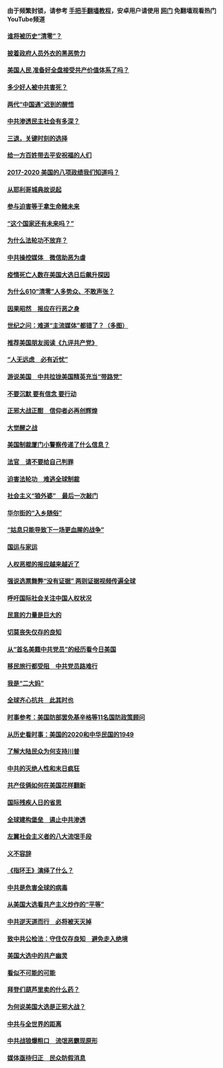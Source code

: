 #### 由于频繁封锁，请参考 [手把手翻墙教程](https://github.com/gfw-breaker/guides/wiki/)，安卓用户请使用 [网门](https://github.com/gfw-breaker/nogfw/blob/master/dl.md?t=01030600) 免翻墙观看热门YouTube频道 

#### [谁将被历史“清零”？](../pages/73/417485.md?t=01030600) 

#### [披着政府人员外衣的黑恶势力](../pages/73/417442.md?t=01030600) 

#### [美国人民 准备好全盘接受共产价值体系了吗？](../pages/73/417491.md?t=01030600) 

#### [多少好人被中共害死？](../pages/73/417144.md?t=01030600) 

#### [两代“中国通”迟到的醒悟](../pages/73/417064.md?t=01030600) 

#### [中共渗透民主社会有多深？](../pages/73/417063.md?t=01030600) 

#### [三退，关键时刻的选择](../pages/73/416969.md?t=01030600) 

#### [给一方百姓带去平安祝福的人们](../pages/73/416941.md?t=01030600) 

#### [2017-2020  美国的八项政绩我们知道吗？](../pages/73/416968.md?t=01030600) 

#### [从耶利哥城典故说起](../pages/73/416892.md?t=01030600) 

#### [参与迫害等于拿生命赌未来](../pages/73/416856.md?t=01030600) 

#### [“这个国家还有未来吗？”](../pages/73/416852.md?t=01030600) 

#### [为什么法轮功不放弃？](../pages/73/416864.md?t=01030600) 

#### [中共操控媒体　微信助恶为虐](../pages/73/416724.md?t=01030600) 

#### [疫情死亡人数在美国大选日后飙升探因](../pages/73/416606.md?t=01030600) 

#### [为什么610“清零”人多势众、不敢声张？](../pages/73/416632.md?t=01030600) 

#### [因果昭然　报应在行恶之身](../pages/73/416582.md?t=01030600) 

#### [世纪之问：难道“主流媒体”都错了？（多图）](../pages/73/416571.md?t=01030600) 

#### [推荐美国朋友阅读《九评共产党》](../pages/73/416510.md?t=01030600) 

#### [“人无远虑　必有近忧”](../pages/73/416513.md?t=01030600) 

#### [游说美国　中共拉拢美国精英充当“带路党”](../pages/73/416529.md?t=01030600) 

#### [不要沉默 要有信念 要行动](../pages/73/416457.md?t=01030600) 

#### [正邪大战正酣　信仰者必再创辉煌](../pages/73/416433.md?t=01030600) 

#### [大觉醒之战](../pages/73/416456.md?t=01030600) 

#### [美国制裁厦门小警察传递了什么信息？](../pages/73/416432.md?t=01030600) 

#### [法官　请不要给自己判罪](../pages/73/416379.md?t=01030600) 

#### [迫害法轮功　难逃全球制裁](../pages/73/416380.md?t=01030600) 

#### [社会主义“狼外婆”　最后一次敲门](../pages/73/416394.md?t=01030600) 

#### [华尔街的“入乡随俗”](../pages/73/416395.md?t=01030600) 

#### [“姑息只能导致下一场更血腥的战争”](../pages/73/416223.md?t=01030600) 

#### [国运与家运](../pages/73/416224.md?t=01030600) 

#### [人权恶棍的报应越来越近了](../pages/73/416276.md?t=01030600) 

#### [强说选票舞弊“没有证据” 两则证据视频传遍全球](../pages/73/416227.md?t=01030600) 

#### [呼吁国际社会关注中国人权状况](../pages/73/416135.md?t=01030600) 

#### [民意的力量是巨大的](../pages/73/416222.md?t=01030600) 

#### [切莫丧失仅存的良知](../pages/73/416134.md?t=01030600) 

#### [从“首名美籍中共党员”的经历看今日美国](../pages/73/416114.md?t=01030600) 

#### [移民旅行都受阻　中共党员路难行](../pages/73/416033.md?t=01030600) 

#### [我是“二大妈”](../pages/73/415529.md?t=01030600) 

#### [全球齐心抗共　此其时也](../pages/73/415989.md?t=01030600) 

#### [时事参考：美国防部罢免基辛格等11名国防政策顾问](../pages/73/415970.md?t=01030600) 

#### [从历史看时事：美国的2020和中华民国的1949](../pages/73/415949.md?t=01030600) 

#### [了解大陆民众为何支持川普](../pages/73/415950.md?t=01030600) 

#### [中共的灭绝人性和末日疯狂](../pages/73/415944.md?t=01030600) 

#### [共产伎俩如何在美国花样翻新](../pages/73/415908.md?t=01030600) 

#### [国际残疾人日的省思](../pages/73/415849.md?t=01030600) 

#### [全球建构堡垒　遏止中共渗透](../pages/73/415850.md?t=01030600) 

#### [左翼社会主义者的八大流氓手段](../pages/73/415802.md?t=01030600) 

#### [义不容辞](../pages/73/415807.md?t=01030600) 

#### [《指环王》演绎了什么？](../pages/73/415739.md?t=01030600) 

#### [中共是危害全球的病毒](../pages/73/415569.md?t=01030600) 

#### [从美国大选看共产主义炒作的“平等”](../pages/73/415654.md?t=01030600) 

#### [中共逆天道而行　必将被天灭掉](../pages/73/415626.md?t=01030600) 

#### [致中共公检法：守住仅存良知　避免走入绝境](../pages/73/415627.md?t=01030600) 

#### [美国大选中的共产幽灵](../pages/73/415618.md?t=01030600) 

#### [看似不可能的可能](../pages/73/415619.md?t=01030600) 

#### [拜登们葫芦里卖的什么药？](../pages/73/415531.md?t=01030600) 

#### [为何说美国大选是正邪大战？](../pages/73/415530.md?t=01030600) 

#### [中共与全世界的距离](../pages/73/415435.md?t=01030600) 

#### [中共战狼爆粗口　流氓恶霸现原形](../pages/73/415426.md?t=01030600) 

#### [媒体亟待归正　民众防假消息](../pages/73/415402.md?t=01030600) 

